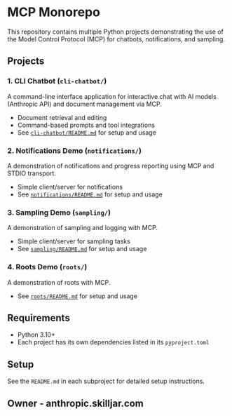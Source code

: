 # MCP Monorepo

This repository contains multiple Python projects demonstrating the use of the Model Control Protocol (MCP) for chatbots, notifications, and sampling.

## Projects

### 1. CLI Chatbot (`cli-chatbot/`)
A command-line interface application for interactive chat with AI models (Anthropic API) and document management via MCP.

- Document retrieval and editing
- Command-based prompts and tool integrations
- See [`cli-chatbot/README.md`](cli-chatbot/README.md) for setup and usage

### 2. Notifications Demo (`notifications/`)
A demonstration of notifications and progress reporting using MCP and STDIO transport.

- Simple client/server for notifications
- See [`notifications/README.md`](notifications/README.md) for setup and usage

### 3. Sampling Demo (`sampling/`)
A demonstration of sampling and logging with MCP.

- Simple client/server for sampling tasks
- See [`sampling/README.md`](sampling/README.md) for setup and usage

### 4. Roots Demo (`roots/`)
A demonstration of roots with MCP.

- See [`roots/README.md`](roots/README.md) for setup and usage

## Requirements

- Python 3.10+
- Each project has its own dependencies listed in its `pyproject.toml`

## Setup

See the `README.md` in each subproject for detailed setup instructions.

## Owner - anthropic.skilljar.com